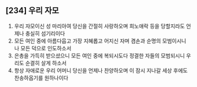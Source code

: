 ## [234] 우리 자모

1) 우리 자모이신 성 마리아여 당신을 간절히 사랑하오며 희노애락 등을 당할지라도 언제나 충실히 섬기리이다  
2) 모든 여인 중에 아름다웁고 가장 지혜롭고 어지신 자며 겸손과 순명의 모범이시니 나 모든 덕으로 인도하소서  
3) 은총을 가득히 받으셨으니 모든 여인 중에 복되시도다 정결한 자들의 모범되시니 우리도 순결히 살게 하소서  
4) 항상 자애로운 우리 어머니 당신을 언제나 찬양하오며 이 잠시 지나갈 세상 후에도 찬송하옵기를 원하나이다
